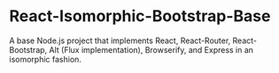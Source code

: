 # React-Isomorphic-Bootstrap-Base
A base Node.js project that implements React, React-Router, React-Bootstrap, Alt (Flux implementation), Browserify, and Express in an isomorphic fashion.
